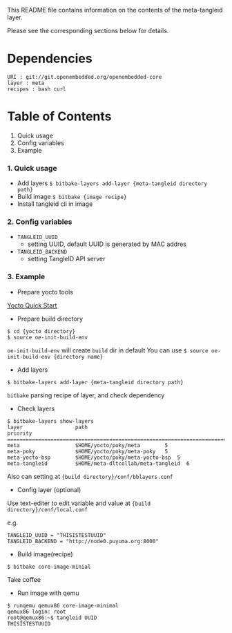 This README file contains information on the contents of the meta-tangleid layer.

Please see the corresponding sections below for details.

# Dependencies

```
URI : git://git.openembedded.org/openembedded-core
layer : meta
recipes : bash curl 
```

# Table of Contents

  1. Quick usage
  2. Config variables
  3. Example

### 1. Quick usage

- Add layers
`$ bitbake-layers add-layer {meta-tangleid directory path}`
- Build image
`$ bitbake {image recipe}`
- Install tangleid cli in image

### 2. Config variables

- `TANGLEID_UUID`
  - setting UUID, default UUID is generated by MAC addres
- `TANGLEID_BACKEND`
  - setting TangleID API server

### 3. Example

- Prepare yocto tools

[Yocto Quick Start](https://www.yoctoproject.org/docs/2.4.2/yocto-project-qs/yocto-project-qs.html)

- Prepare build directory

```
$ cd {yocto directory}
$ source oe-init-build-env
```

`oe-init-build-env` will create `build` dir in default
You can use `$ source oe-init-build-env {directory name}`

- Add layers

```
$ bitbake-layers add-layer {meta-tangleid directory path}
```

`bitbake` parsing recipe of layer, and check dependency

- Check layers

```
$ bitbake-layers show-layers
layer                 path                                      priority
==========================================================================
meta                  $HOME/yocto/poky/meta        5
meta-poky             $HOME/yocto/poky/meta-poky   5
meta-yocto-bsp        $HOME/yocto/poky/meta-yocto-bsp  5
meta-tangleid         $HOME/meta-dltcollab/meta-tangleid  6
```

Also can setting at `{build directory}/conf/bblayers.conf`

- Config layer (optional)

Use text-editer to edit variable and value at `{build directory}/conf/local.conf`
 
e.g.
```shell
TANGLEID_UUID = "THISISTESTUUID"
TANGLEID_BACKEND = "http://node0.puyuma.org:8000"
```

- Build image(recipe)

`$ bitbake core-image-minial`

Take coffee

- Run image with qemu

```shell
$ runqemu qemux86 core-image-minimal
qemux86 login: root
root@qemux86:~$ tangleid UUID
THISISTESTUUID
```